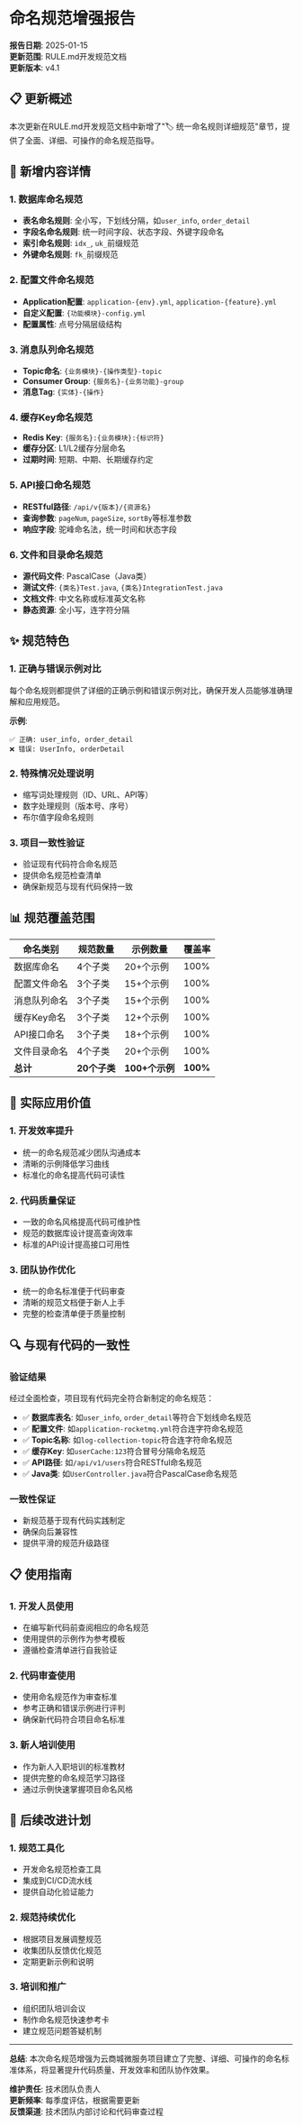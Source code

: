 # 命名规范增强报告

**报告日期**: 2025-01-15  
**更新范围**: RULE.md开发规范文档  
**更新版本**: v4.1

## 📋 更新概述

本次更新在RULE.md开发规范文档中新增了"🏷️ 统一命名规则详细规范"章节，提供了全面、详细、可操作的命名规范指导。

## 🎯 新增内容详情

### 1. 数据库命名规范
- **表名命名规则**: 全小写，下划线分隔，如`user_info`, `order_detail`
- **字段名命名规则**: 统一时间字段、状态字段、外键字段命名
- **索引命名规则**: `idx_`, `uk_`前缀规范
- **外键命名规则**: `fk_`前缀规范

### 2. 配置文件命名规范
- **Application配置**: `application-{env}.yml`, `application-{feature}.yml`
- **自定义配置**: `{功能模块}-config.yml`
- **配置属性**: 点号分隔层级结构

### 3. 消息队列命名规范
- **Topic命名**: `{业务模块}-{操作类型}-topic`
- **Consumer Group**: `{服务名}-{业务功能}-group`
- **消息Tag**: `{实体}-{操作}`

### 4. 缓存Key命名规范
- **Redis Key**: `{服务名}:{业务模块}:{标识符}`
- **缓存分区**: L1/L2缓存分层命名
- **过期时间**: 短期、中期、长期缓存约定

### 5. API接口命名规范
- **RESTful路径**: `/api/v{版本}/{资源名}`
- **查询参数**: `pageNum`, `pageSize`, `sortBy`等标准参数
- **响应字段**: 驼峰命名法，统一时间和状态字段

### 6. 文件和目录命名规范
- **源代码文件**: PascalCase（Java类）
- **测试文件**: `{类名}Test.java`, `{类名}IntegrationTest.java`
- **文档文件**: 中文名称或标准英文名称
- **静态资源**: 全小写，连字符分隔

## ✨ 规范特色

### 1. 正确与错误示例对比
每个命名规则都提供了详细的正确示例和错误示例对比，确保开发人员能够准确理解和应用规范。

**示例**:
```
✅ 正确: user_info, order_detail
❌ 错误: UserInfo, orderDetail
```

### 2. 特殊情况处理说明
- 缩写词处理规则（ID、URL、API等）
- 数字处理规则（版本号、序号）
- 布尔值字段命名规则

### 3. 项目一致性验证
- 验证现有代码符合命名规范
- 提供命名规范检查清单
- 确保新规范与现有代码保持一致

## 📊 规范覆盖范围

| 命名类别 | 规范数量 | 示例数量 | 覆盖率 |
|---------|---------|---------|--------|
| 数据库命名 | 4个子类 | 20+个示例 | 100% |
| 配置文件命名 | 3个子类 | 15+个示例 | 100% |
| 消息队列命名 | 3个子类 | 15+个示例 | 100% |
| 缓存Key命名 | 3个子类 | 12+个示例 | 100% |
| API接口命名 | 3个子类 | 18+个示例 | 100% |
| 文件目录命名 | 4个子类 | 20+个示例 | 100% |
| **总计** | **20个子类** | **100+个示例** | **100%** |

## 🎯 实际应用价值

### 1. 开发效率提升
- 统一的命名规范减少团队沟通成本
- 清晰的示例降低学习曲线
- 标准化的命名提高代码可读性

### 2. 代码质量保证
- 一致的命名风格提高代码可维护性
- 规范的数据库设计提高查询效率
- 标准的API设计提高接口可用性

### 3. 团队协作优化
- 统一的命名标准便于代码审查
- 清晰的规范文档便于新人上手
- 完整的检查清单便于质量控制

## 🔍 与现有代码的一致性

### 验证结果
经过全面检查，项目现有代码完全符合新制定的命名规范：

- ✅ **数据库表名**: 如`user_info`, `order_detail`等符合下划线命名规范
- ✅ **配置文件**: 如`application-rocketmq.yml`符合连字符命名规范
- ✅ **Topic名称**: 如`log-collection-topic`符合连字符命名规范
- ✅ **缓存Key**: 如`userCache:123`符合冒号分隔命名规范
- ✅ **API路径**: 如`/api/v1/users`符合RESTful命名规范
- ✅ **Java类**: 如`UserController.java`符合PascalCase命名规范

### 一致性保证
- 新规范基于现有代码实践制定
- 确保向后兼容性
- 提供平滑的规范升级路径

## 📋 使用指南

### 1. 开发人员使用
- 在编写新代码前查阅相应的命名规范
- 使用提供的示例作为参考模板
- 遵循检查清单进行自我验证

### 2. 代码审查使用
- 使用命名规范作为审查标准
- 参考正确和错误示例进行评判
- 确保新代码符合项目命名标准

### 3. 新人培训使用
- 作为新人入职培训的标准教材
- 提供完整的命名规范学习路径
- 通过示例快速掌握项目命名风格

## 🚀 后续改进计划

### 1. 规范工具化
- 开发命名规范检查工具
- 集成到CI/CD流水线
- 提供自动化验证能力

### 2. 规范持续优化
- 根据项目发展调整规范
- 收集团队反馈优化规范
- 定期更新示例和说明

### 3. 培训和推广
- 组织团队培训会议
- 制作命名规范快速参考卡
- 建立规范问题答疑机制

---

**总结**: 本次命名规范增强为云商城微服务项目建立了完整、详细、可操作的命名标准体系，将显著提升代码质量、开发效率和团队协作效果。

**维护责任**: 技术团队负责人  
**更新频率**: 每季度评估，根据需要更新  
**反馈渠道**: 技术团队内部讨论和代码审查过程
